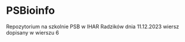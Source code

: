 # PSBioinfo
Repozytorium na szkolnie PSB w IHAR Radzików dnia 11.12.2023
wiersz dopisany w wierszu 6
